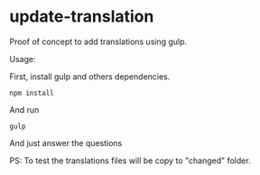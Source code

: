 # update-translation
Proof of concept to add translations using gulp.

Usage:

First, install gulp and others dependencies.
```shell
npm install
```
And run
```shell
gulp
```

And just answer the questions

PS: To test the translations files will be copy to "changed"  folder.
